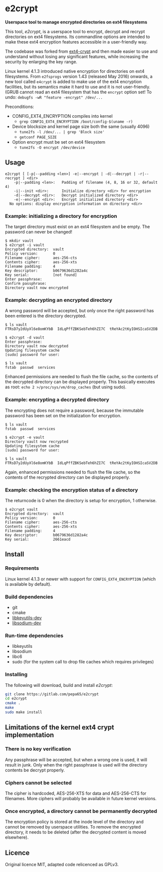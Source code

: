 # e2crypt

**Userspace tool to manage encrypted directories on ext4 filesystems**

This tool, *e2crypt*, is a userspace tool to encrypt, decrypt and recrypt
directories on ext4 filesystems. Its commandline options are intended to make
these ext4 encryption features accessible in a user-friendly way.

The codebase was forked from [ext4-crypt](https://github.com/gdelugre/ext4-crypt)
and then made easier to use and understand without losing any significant
features, while increasing the security by enlarging the key range.

Linux kernel 4.1.3 introduced native encryption for directories on
ext4 filesystems. From `e2fsprogs` version 1.43 (released May 2016) onwards,
a new tool called `e4crypt` is added to make use of the ext4 encryption
facilities, but its semantics make it hard to use and it is not user-friendly.
(GRUB cannot read an ext4 filesystem that has the `encrypt` option set! To undo:
`debugfs -wR "feature -encrypt" /dev/...`

Preconditions:
* CONFIG_EXT4_ENCRYPTION compiles into kernel
  * `grep CONFIG_EXT4_ENCRYPTION /boot/config-$(uname -r)`
* Device blocksize and kernel page size both the same (usually 4096)
  * `tune2fs -l /dev/... | grep 'Block size'`
  * `getconf PAGE_SIZE`
* Option encrypt must be set on ext4 filesystem
  * `tune2fs -O encrypt /dev/device`
 

## Usage
```console
e2crypt [ [-p|--padding <len>] -e|--encrypt | -d|--decrypt | -r|--recrypt ] <dir>
    -p|--padding <len>:   Padding of filename (4, 8, 16 or 32, default 4)
    -i|--init <dir>:      Initialize directory <dir> for encryption
    -d|--decrypt <dir>:   Decrypt initialized directory <dir>
    -e|--encrypt <dir>:   Encrypt initialized directory <dir>
  No options: display encryption information on directory <dir>
```

### Example: initializing a directory for encryption
The target directory must exist on an ext4 filesystem and be empty.
The password can never be changed!

```console
$ mkdir vault
$ e2crypt -i vault
Encrypted directory:  vault
Policy version:       0
Filename cipher:      aes-256-cts
Contents cipher:      aes-256-xts
Filename padding:     4
Key descriptor:       b0679636d1282a4c
Key serial:           [not found]
Enter passphrase:
Confirm passphrase:
Directory vault now encrypted
```

### Example: decrypting an encrypted directory
A wrong password will be accepted, but only once the right password has been
entered is the directory decrypted.

```console
$ ls vault
FTRsD7y2dUyXl6e8omKYbB  IdLqPffZBKSebTeh6hZI7C  tReYAc2tKyIOHSIcaSV2DB

$ e2crypt -d vault
Enter passphrase: 
Directory vault now decrypted
Updating filesystem cache
[sudo] password for user:

$ ls vault
fstab  passwd  services
```

Enhanced permissions are needed to flush the file cache, so the contents
of the decrypted directory can be displayed properly. This basically executes
as root: `echo 2 >/proc/sys/vm/drop_caches` (but using sudo).

### Example: encrypting a decrypted directory
The encrypting does not require a password, because the immutable password has
been set on the initialization for encryption.

```console
$ ls vault
fstab  passwd  services

$ e2crypt -e vault
Directory vault now recrypted
Updating filesystem cache
[sudo] password for user:

$ ls vault
FTRsD7y2dUyXl6e8omKYbB  IdLqPffZBKSebTeh6hZI7C  tReYAc2tKyIOHSIcaSV2DB
```
Again, enhanced permissions needed to flush the file cache, so the contents
of the recrypted directory can be displayed properly.

### Example: checking the encryption status of a directory
The returncode is 0 when the directory is setup for encryption, 1 otherwise.

```console
$ e2crypt vault
Encrypted directory:  vault
Policy version:       0
Filename cipher:      aes-256-cts
Contents cipher:      aes-256-xts
Filename padding:     4
Key descriptor:       b0679636d1282a4c
Key serial:           2661eacd
```

## Install

### Requirements

Linux kernel 4.1.3 or newer with support for `CONFIG_EXT4_ENCRYPTION` (which
is available by default).

### Build dependencies

- git
- cmake
- [libkeyutils-dev](http://people.redhat.com/~dhowells/keyutils/)
- [libsodium-dev](http://download.libsodium.org/doc/)

### Run-time dependencies

- libkeyutils
- libsodium
- libc6
- sudo (for the system call to drop file caches which requires privileges)

### Installing
The following will download, build and install *e2crypt*:

```sh
git clone https://gitlab.com/pepa65/e2crypt
cd e2crypt
cmake .
make
sudo make install
```

## Limitations of the kernel ext4 crypt implementation

### There is no key verification

Any passphrase will be accepted, but when a wrong one is used,
it will result in junk. Only when the right passphrase is used will the
directory contents be decrypt properly.

### Ciphers cannot be selected

The cipher is hardcoded, AES-256-XTS for data and AES-256-CTS for filenames.
More ciphers will probably be available in future kernel versions.

### Once encrypted, a directory cannot be permanently decrypted

The encryption policy is stored at the inode level of the directory and
cannot be removed by userspace utilities. To remove the encrypted directory,
it needs to be deleted (after the decrypted content is moved elsewhere).

## Licence

Original licence MIT, adapted code relicenced as GPLv3.
